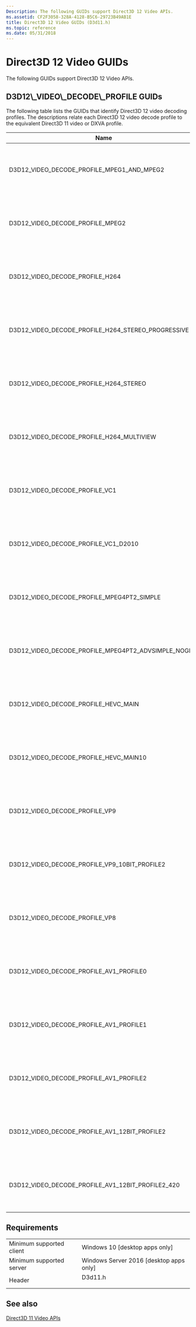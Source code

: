 ```yaml
---
Description: The following GUIDs support Direct3D 12 Video APIs.
ms.assetid: CF2F3058-328A-4128-B5C6-29723B49AB1E
title: Direct3D 12 Video GUIDs (D3d11.h)
ms.topic: reference
ms.date: 05/31/2018
---
```


# Direct3D 12 Video GUIDs

The following GUIDs support Direct3D 12 Video APIs.

## D3D12\\_VIDEO\\_DECODE\\_PROFILE GUIDs

The following table lists the GUIDs that identify Direct3D 12 video decoding profiles. The descriptions relate each Direct3D 12 video decode profile to the equivalent Direct3D 11 video or DXVA profile.

| Name                                                 | Value                                                                                | Description
|------------------------------------------------------|--------------------------------------------------------------------------------------|--------------------------------------------------------|
| D3D12\_VIDEO\_DECODE\_PROFILE\_MPEG1\_AND\_MPEG2           | 0x86695f12,  0x340e,  0x4f04,  0x9f,  0xd3,  0x92,  0x53,  0xdd,  0x32,  0x74,  0x60 | Equivalent to DXVA2\_ModeMPEG2and1\_VLD.                 |
| D3D12\_VIDEO\_DECODE\_PROFILE\_MPEG2                     | 0xee27417f, 0x5e28, 0x4e65, 0xbe, 0xea, 0x1d, 0x26, 0xb5, 0x08, 0xad, 0xc9           | Equivalent to D3D11\_DECODER\_PROFILE\_MPEG2\_VLD and DXVA2\_ModeMPEG2\_VLD.                 |
| D3D12\_VIDEO\_DECODE\_PROFILE\_H264                      | 0x1b81be68,  0xa0c7,  0x11d3,  0xb9,  0x84, 0x00, 0xc0, 0x4f, 0x2e, 0x73, 0xc5       | Equivalent to D3D11\_DECODER\_PROFILE\_H264\_VLD\_NOFGT and DXVA\_ModeH264\_VLD\_NoFGT. |
| D3D12\_VIDEO\_DECODE\_PROFILE\_H264\_STEREO\_PROGRESSIVE   | 0xd79be8da,  0x0cf1, 0x4c81, 0xb8, 0x2a, 0x69, 0xa4, 0xe2, 0x36, 0xf4, 0x3d          | Equivalent to D3D11\_DECODER\_PROFILE\_H264\_VLD\_STEREO\_PROGRESSIVE\_NOFGT and DXVA\_ModeH264\_VLD\_Stereo\_Progressive\_NoFGT. |
| D3D12\_VIDEO\_DECODE\_PROFILE\_H264\_STEREO               | 0xf9aaccbb,  0xc2b6, 0x4cfc, 0x87, 0x79, 0x57, 0x07, 0xb1, 0x76, 0x05, 0x52          | Equivalent to D3D11\_DECODER\_PROFILE\_H264\_VLD\_STEREO\_NOFGT and DXVA\_ModeH264\_VLD\_Stereo\_NoFGT |
| D3D12\_VIDEO\_DECODE\_PROFILE\_H264\_MULTIVIEW            | 0x705b9d82,  0x76cf, 0x49d6, 0xb7, 0xe6, 0xac, 0x88, 0x72, 0xdb, 0x01, 0x3c          | Equivalent to D3D11\_DECODER\_PROFILE\_H264\_VLD\_MULTIVIEW\_NOFGT and DXVA\_ModeH264\_VLD\_Multiview\_NoFGT. |
| D3D12\_VIDEO\_DECODE\_PROFILE\_VC1                       | 0x1b81beA3,  0xa0c7, 0x11d3, 0xb9, 0x84, 0x00, 0xc0, 0x4f, 0x2e, 0x73, 0xc5          | Equivalent to D3D11\_DECODER\_PROFILE\_VC1\_VLD and DXVA\_ModeVC1\_VLD. |
| D3D12\_VIDEO\_DECODE\_PROFILE\_VC1\_D2010                 | 0x1b81beA4,  0xa0c7, 0x11d3, 0xb9, 0x84, 0x00, 0xc0, 0x4f, 0x2e, 0x73, 0xc5          | Equivalent to D3D11\_DECODER\_PROFILE\_VC1\_D2010 and DXVA\_ModeVC1\_D2010. |
| D3D12\_VIDEO\_DECODE\_PROFILE\_MPEG4PT2\_SIMPLE           | 0xefd64d74,  0xc9e8, 0x41d7, 0xa5, 0xe9, 0xe9, 0xb0, 0xe3, 0x9f, 0xa3, 0x19          | Equivalent to D3D11\_DECODER\_PROFILE\_MPEG4PT2\_VLD\_SIMPLE and DXVA\_ModeMPEG4pt2\_VLD\_Simple. |
| D3D12\_VIDEO\_DECODE\_PROFILE\_MPEG4PT2\_ADVSIMPLE\_NOGMC  | 0xed418a9f,  0x010d, 0x4eda, 0x9a, 0xe3, 0x9a, 0x65, 0x35, 0x8d, 0x8d, 0x2e          | Equivalent to D3D11\_DECODER\_PROFILE\_MPEG4PT2\_VLD\_ADVSIMPLE\_NOGMC and DXVA\_ModeMPEG4pt2\_VLD\_AdvSimple\_NoGMC. |
| D3D12\_VIDEO\_DECODE\_PROFILE\_HEVC\_MAIN                 | 0x5b11d51b,  0x2f4c, 0x4452, 0xbc, 0xc3, 0x09, 0xf2, 0xa1, 0x16, 0x0c, 0xc0          | Equivalent to D3D11\_DECODER\_PROFILE\_HEVC\_VLD\_MAIN and DXVA\_ModeHEVC\_VLD\_Main
| D3D12\_VIDEO\_DECODE\_PROFILE\_HEVC\_MAIN10               | 0x107af0e0,  0xef1a, 0x4d19, 0xab, 0xa8, 0x67, 0xa1, 0x63, 0x07, 0x3d, 0x13          | Equivalent to D3D11\_DECODER\_PROFILE\_HEVC\_VLD\_MAIN10 and DXVA\_ModeHEVC\_VLD\_Main10.
| D3D12\_VIDEO\_DECODE\_PROFILE\_VP9                       | 0x463707f8,  0xa1d0,  0x4585,  0x87,  0x6d,  0x83,  0xaa,  0x6d,  0x60,  0xb8,  0x9e | |
| D3D12\_VIDEO\_DECODE\_PROFILE\_VP9\_10BIT\_PROFILE2        | 0xa4c749ef, 0x6ecf, 0x48aa, 0x84, 0x48, 0x50, 0xa7, 0xa1, 0x16, 0x5f, 0xf7           | |
| D3D12\_VIDEO\_DECODE\_PROFILE\_VP8                       | 0x90b899ea,  0x3a62,  0x4705,  0x88,  0xb3,  0x8d,  0xf0,  0x4b,  0x27,  0x44,  0xe7 | |
| D3D12_VIDEO_DECODE_PROFILE_AV1_PROFILE0                       | 0xb8be4ccb, 0xcf53, 0x46ba, 0x8d, 0x59, 0xd6, 0xb8, 0xa6, 0xda, 0x5d, 0x2a | |
| D3D12_VIDEO_DECODE_PROFILE_AV1_PROFILE1                       | 0x6936ff0f, 0x45b1, 0x4163, 0x9c, 0xc1, 0x64, 0x6e, 0xf6, 0x94, 0x61, 0x08 | |
| D3D12_VIDEO_DECODE_PROFILE_AV1_PROFILE2                       | 0x0c5f2aa1, 0xe541, 0x4089, 0xbb, 0x7b, 0x98, 0x11, 0x0a, 0x19, 0xd7, 0xc8 | |
| D3D12_VIDEO_DECODE_PROFILE_AV1_12BIT_PROFILE2                 | 0x17127009, 0xa00f, 0x4ce1, 0x99, 0x4e, 0xbf, 0x40, 0x81, 0xf6, 0xf3, 0xf0 | |
| D3D12_VIDEO_DECODE_PROFILE_AV1_12BIT_PROFILE2_420             | 0x2d80bed6, 0x9cac, 0x4835, 0x9e, 0x91, 0x32, 0x7b, 0xbc, 0x4f, 0x9e, 0xe8 | |

## Requirements



|                                     |                                                                                    |
|-------------------------------------|------------------------------------------------------------------------------------|
| Minimum supported client<br/> | Windows 10 \[desktop apps only\]<br/>                                        |
| Minimum supported server<br/> | Windows Server 2016 \[desktop apps only\]<br/>                               |
| Header<br/>                   | <dl> <dt>D3d11.h</dt> </dl> |



## See also

<dl> <dt>

[Direct3D 11 Video APIs](direct3d-11-video-apis.md)
</dt> </dl>

 

 




